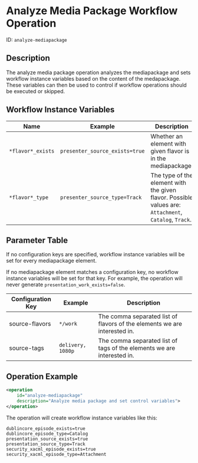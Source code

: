 Analyze Media Package Workflow Operation
========================================

ID: `analyze-mediapackage`


Description
-----------

The analyze media package operation  analyzes the mediapackage and sets workflow instance
variables based on the content of the medapackage. These variables can then be used to control if workflow
operations should be executed or skipped.

Workflow Instance Variables
---------------------------

|Name              |Example                        |Description                                                  |
|------------------|-------------------------------|-------------------------------------------------------------|
|`*flavor*_exists` |`presenter_source_exists=true` |Whether an element with given flavor is in the mediapackage. |
|`*flavor*_type`   |`presenter_source_type=Track`  |The type of the element with the given flavor. Possible values are: `Attachment`, `Catalog`, `Track`. |



Parameter Table
---------------

If no configuration keys are specified, workflow instance variables will be set for every mediapackage element.

If no mediapackage element matches a configuration key, no workflow instance variables will be set for that key. For example, the operation will never generate `presentation_work_exists=false`.

|Configuration Key|Example            |Description                                       |
|-----------------|-------------------|--------------------------------------------------|
|source-flavors   |`*/work`           |The comma separated list of flavors of the elements we are interested in. |
|source-tags      |`delivery, 1080p`  |The comma separated list of tags of the elements we are interested in.|


Operation Example
-----------------

```xml
<operation
    id="analyze-mediapackage"
    description="Analyze media package and set control variables">
</operation>
```

The operation will create workflow instance variables like this:

```properties
dublincore_episode_exists=true
dublincore_episode_type=Catalog
presentation_source_exists=true
presentation_source_type=Track
security_xacml_episode_exists=true
security_xacml_episode_type=Attachment
```
